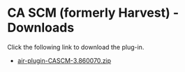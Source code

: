 
# CA SCM (formerly Harvest) - Downloads

Click the following link to download the plug-in.

- [air-plugin-CASCM-3.860070.zip](https://raw.githubusercontent.com/UrbanCode/IBM-UCD-PLUGINS/main/files/air-plugin-CASCM/air-plugin-CASCM-3.860070.zip)
